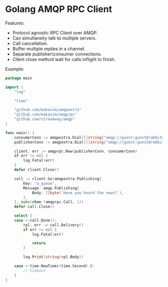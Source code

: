 # Golang AMQP RPC Client

Features:

* Protocol agnostic RPC Client over AMQP.
* Can simultaneity talk to multiple servers.
* Call cancellation.
* Buffer multiple replies in a channel.
* Separate publisher\consumer connections.
* Client close method wait for calls inflight to finish.

Example:

```go
package main

import (
	"log"

	"time"

	"github.com/makasim/amqpextra"
	"github.com/makasim/amqprpc"
	"github.com/streadway/amqp"
)

func main() {
	consumerConn := amqpextra.Dial([]string{"amqp://guest:guest@rabbitmq:5672/amqprpc"})
	publisherConn := amqpextra.Dial([]string{"amqp://guest:guest@rabbitmq:5672/amqprpc"})

	client, err := amqprpc.New(publisherConn, consumerConn)
	if err != nil {
		log.Fatal(err)
	}
	defer client.Close()

	call := client.Go(amqpextra.Publishing{
		Key: "a_queue",
		Message: amqp.Publishing{
			Body: []byte(`Have you heard the news?`),
		},
	}, make(chan *amqprpc.Call, 1))
	defer call.Close()

	select {
	case <-call.Done():
		rpl, err := call.Delivery()
		if err != nil {
			log.Fatal(err)

			return
		}

		log.Print(string(rpl.Body))

	case <-time.NewTimer(time.Second).C:
        // timeout
	}
}

```

